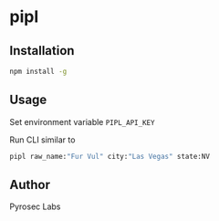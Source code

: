 # pipl

## Installation

```sh
npm install -g
```

## Usage

Set environment variable `PIPL_API_KEY`

Run CLI similar to

```sh
pipl raw_name:"Fur Vul" city:"Las Vegas" state:NV
```


## Author

Pyrosec Labs
